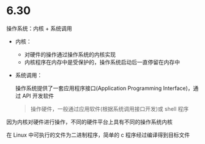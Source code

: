 # 6.30

操作系统：内核 + 系统调用

*   内核：
    *   对硬件的操作通过操作系统的内核实现
    *   内核程序在内存中是受保护的，操作系统启动后一直停留在内存中

*   系统调用：

    操作系统提供了一套应用程序接口(Application Programming Interface)，通过 API 开发软件

    >   操作硬件，一般通过应用软件(根据系统调用接口开发)或 shell 程序

因为内核对硬件进行操作，不同的硬件平台上具有不同的操作系统内核

在 Linux 中可执行的文件为二进制程序，简单的 c 程序经过编译得到目标文件

